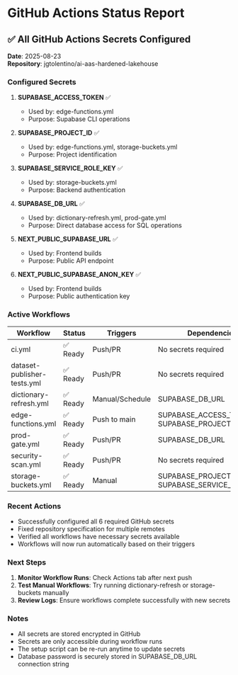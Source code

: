 # GitHub Actions Status Report

## ✅ All GitHub Actions Secrets Configured

**Date**: 2025-08-23  
**Repository**: jgtolentino/ai-aas-hardened-lakehouse

### Configured Secrets

1. **SUPABASE_ACCESS_TOKEN** ✅
   - Used by: edge-functions.yml
   - Purpose: Supabase CLI operations

2. **SUPABASE_PROJECT_ID** ✅
   - Used by: edge-functions.yml, storage-buckets.yml
   - Purpose: Project identification

3. **SUPABASE_SERVICE_ROLE_KEY** ✅
   - Used by: storage-buckets.yml
   - Purpose: Backend authentication

4. **SUPABASE_DB_URL** ✅
   - Used by: dictionary-refresh.yml, prod-gate.yml
   - Purpose: Direct database access for SQL operations

5. **NEXT_PUBLIC_SUPABASE_URL** ✅
   - Used by: Frontend builds
   - Purpose: Public API endpoint

6. **NEXT_PUBLIC_SUPABASE_ANON_KEY** ✅
   - Used by: Frontend builds
   - Purpose: Public authentication key

### Active Workflows

| Workflow | Status | Triggers | Dependencies |
|----------|--------|----------|--------------|
| ci.yml | ✅ Ready | Push/PR | No secrets required |
| dataset-publisher-tests.yml | ✅ Ready | Push/PR | No secrets required |
| dictionary-refresh.yml | ✅ Ready | Manual/Schedule | SUPABASE_DB_URL |
| edge-functions.yml | ✅ Ready | Push to main | SUPABASE_ACCESS_TOKEN, SUPABASE_PROJECT_ID |
| prod-gate.yml | ✅ Ready | Push/PR | SUPABASE_DB_URL |
| security-scan.yml | ✅ Ready | Push/PR | No secrets required |
| storage-buckets.yml | ✅ Ready | Manual | SUPABASE_PROJECT_ID, SUPABASE_SERVICE_ROLE_KEY |

### Recent Actions

- Successfully configured all 6 required GitHub secrets
- Fixed repository specification for multiple remotes
- Verified all workflows have necessary secrets available
- Workflows will now run automatically based on their triggers

### Next Steps

1. **Monitor Workflow Runs**: Check Actions tab after next push
2. **Test Manual Workflows**: Try running dictionary-refresh or storage-buckets manually
3. **Review Logs**: Ensure workflows complete successfully with new secrets

### Notes

- All secrets are stored encrypted in GitHub
- Secrets are only accessible during workflow runs
- The setup script can be re-run anytime to update secrets
- Database password is securely stored in SUPABASE_DB_URL connection string